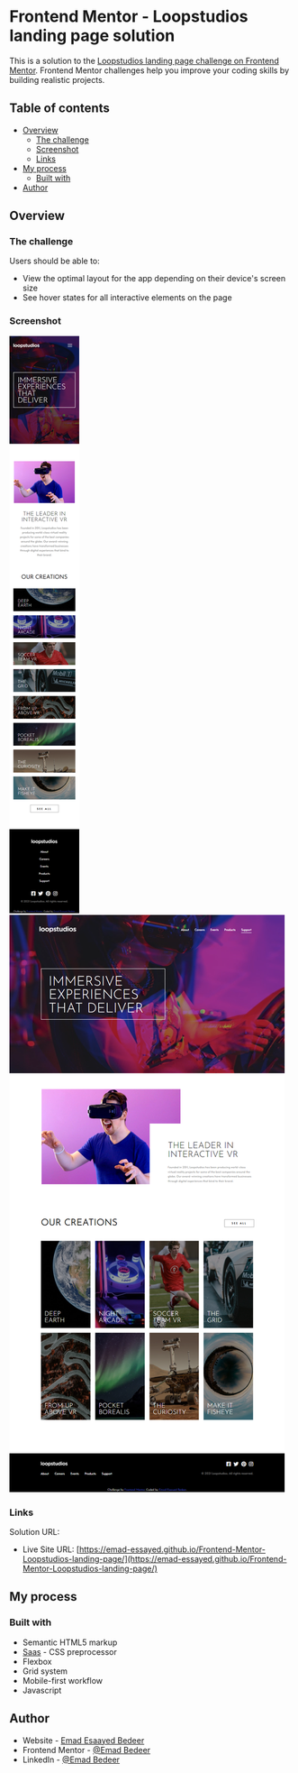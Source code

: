 # Frontend Mentor - Loopstudios landing page solution

This is a solution to the [Loopstudios landing page challenge on Frontend Mentor](https://www.frontendmentor.io/challenges/loopstudios-landing-page-N88J5Onjw). Frontend Mentor challenges help you improve your coding skills by building realistic projects.

## Table of contents

- [Overview](#overview)
  - [The challenge](#the-challenge)
  - [Screenshot](#screenshot)
  - [Links](#links)
- [My process](#my-process)
  - [Built with](#built-with)
- [Author](#author)

## Overview

### The challenge

Users should be able to:

- View the optimal layout for the app depending on their device's screen size
- See hover states for all interactive elements on the page

### Screenshot

![Mobile preview](./screenshots/mobile-design.png)
![Desktop design](./screenshots/desktop-design.png)

### Links

Solution URL: 

- Live Site URL: [https://emad-essayed.github.io/Frontend-Mentor-Loopstudios-landing-page/](https://emad-essayed.github.io/Frontend-Mentor-Loopstudios-landing-page/)

## My process

### Built with

- Semantic HTML5 markup
- [Saas](https://sass-lang.com/) - CSS preprocessor
- Flexbox
- Grid system
- Mobile-first workflow
- Javascript

## Author

- Website - [Emad Esaayed Bedeer](https://github.com/Emad-Essayed)
- Frontend Mentor - [@Emad Bedeer](https://www.frontendmentor.io/profile/Emad-Essayed)
- LinkedIn - [@Emad Bedeer](https://www.linkedin.com/in/emad-bedeer-4b1797106/)
